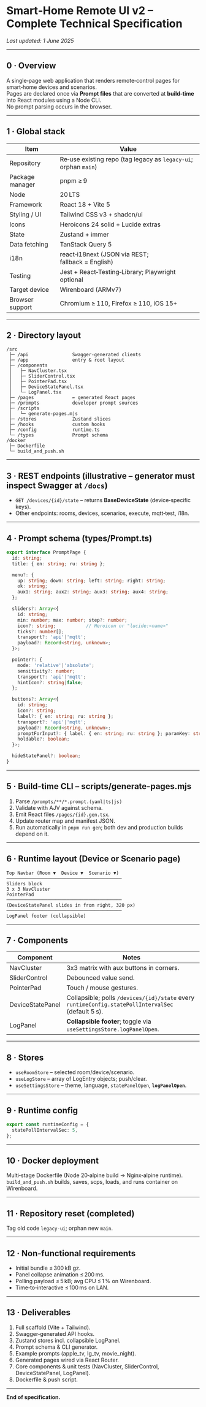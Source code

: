 
# Smart‑Home Remote UI v2 – **Complete Technical Specification**  
_Last updated: 1 June 2025_

---

## 0 · Overview
A single‑page web application that renders remote‑control pages for smart‑home devices and scenarios.  
Pages are declared once via **Prompt files** that are converted at **build‑time** into React modules using a Node CLI.  
No prompt parsing occurs in the browser.

---

## 1 · Global stack
| Item | Value |
|------|-------|
| Repository | Re‑use existing repo (tag legacy as `legacy-ui`; orphan `main`) |
| Package manager | pnpm ≥ 9 |
| Node | 20 LTS |
| Framework | React 18 + Vite 5 |
| Styling / UI | Tailwind CSS v3 + shadcn/ui |
| Icons | Heroicons 24 solid + Lucide extras |
| State | Zustand + immer |
| Data fetching | TanStack Query 5 |
| i18n | react‑i18next (JSON via REST; fallback = English) |
| Testing | Jest + React‑Testing‑Library; Playwright optional |
| Target device | Wirenboard (ARMv7) |
| Browser support | Chromium ≥ 110, Firefox ≥ 110, iOS 15+ |

---

## 2 · Directory layout
```
/src
 ├─ /api                Swagger‑generated clients
 ├─ /app                entry & root layout
 ├─ /components
 │   ├─ NavCluster.tsx
 │   ├─ SliderControl.tsx
 │   ├─ PointerPad.tsx
 │   ├─ DeviceStatePanel.tsx
 │   └─ LogPanel.tsx
 ├─ /pages              ← generated React pages
 ├─ /prompts            developer prompt sources
 ├─ /scripts
 │   └─ generate-pages.mjs
 ├─ /stores             Zustand slices
 ├─ /hooks              custom hooks
 ├─ /config             runtime.ts
 └─ /types              Prompt schema
/docker
 ├─ Dockerfile
 └─ build_and_push.sh
```

---

## 3 · REST endpoints (illustrative – generator must inspect Swagger at `/docs`)
* `GET /devices/{id}/state` – returns **BaseDeviceState** (device‑specific keys).  
* Other endpoints: rooms, devices, scenarios, execute, mqtt‑test, i18n.

---

## 4 · Prompt schema (types/Prompt.ts)
```ts
export interface PromptPage {
  id: string;
  title: { en: string; ru: string };

  menu?: {
    up: string; down: string; left: string; right: string;
    ok: string;
    aux1: string; aux2: string; aux3: string; aux4: string;
  };

  sliders?: Array<{
    id: string;
    min: number; max: number; step?: number;
    icon?: string;           // Heroicon or "lucide:<name>"
    ticks?: number[];
    transport?: 'api'|'mqtt';
    payload?: Record<string, unknown>;
  }>;

  pointer?: {
    mode: 'relative'|'absolute';
    sensitivity?: number;
    transport?: 'api'|'mqtt';
    hintIcon?: string|false;
  };

  buttons?: Array<{
    id: string;
    icon?: string;
    label?: { en: string; ru: string };
    transport?: 'api'|'mqtt';
    payload?: Record<string, unknown>;
    promptForInput?: { label: { en: string; ru: string }; paramKey: string };
    holdable?: boolean;
  }>;

  hideStatePanel?: boolean;
}
```

---

## 5 · Build‑time CLI – scripts/generate-pages.mjs
1. Parse `/prompts/**/*.prompt.(yaml|ts|js)`  
2. Validate with AJV against schema.  
3. Emit React files `/pages/{id}.gen.tsx`.  
4. Update router map and manifest JSON.  
5. Run automatically in `pnpm run gen`; both dev and production builds depend on it.

---

## 6 · Runtime layout (Device or Scenario page)
```
Top Navbar (Room ▼  Device ▼  Scenario ▼)
──────────────────────────────────────────
Sliders block
3 x 3 NavCluster
PointerPad
──────────────────────────────────────────
(DeviceStatePanel slides in from right, 320 px)
──────────────────────────────────────────
LogPanel footer (collapsible)
```

---

## 7 · Components
| Component | Notes |
|-----------|-------|
| NavCluster | 3x3 matrix with aux buttons in corners. |
| SliderControl | Debounced value send. |
| PointerPad | Touch / mouse gestures. |
| DeviceStatePanel | Collapsible; polls `/devices/{id}/state` every `runtimeConfig.statePollIntervalSec` (default 5 s). |
| LogPanel | **Collapsible footer**; toggle via `useSettingsStore.logPanelOpen`. |

---

## 8 · Stores
* `useRoomStore` – selected room/device/scenario.  
* `useLogStore` – array of LogEntry objects; push/clear.  
* `useSettingsStore` – theme, language, `statePanelOpen`, **`logPanelOpen`**.

---

## 9 · Runtime config
```ts
export const runtimeConfig = {
  statePollIntervalSec: 5,
};
```

---

## 10 · Docker deployment
Multi‑stage Dockerfile (Node 20‑alpine build → Nginx‑alpine runtime).  
`build_and_push.sh` builds, saves, scps, loads, and runs container on Wirenboard.

---

## 11 · Repository reset (completed)
Tag old code `legacy-ui`; orphan new `main`.

---

## 12 · Non‑functional requirements
* Initial bundle ≤ 300 kB gz.  
* Panel collapse animation ≤ 200 ms.  
* Polling payload ≤ 5 kB; avg CPU ≤ 1 % on Wirenboard.  
* Time‑to‑interactive ≤ 100 ms on LAN.

---

## 13 · Deliverables
1. Full scaffold (Vite + Tailwind).  
2. Swagger‑generated API hooks.  
3. Zustand stores incl. collapsible LogPanel.  
4. Prompt schema & CLI generator.  
5. Example prompts (apple_tv, lg_tv, movie_night).  
6. Generated pages wired via React Router.  
7. Core components & unit tests (NavCluster, SliderControl, DeviceStatePanel, LogPanel).  
8. Dockerfile & push script.

---

**End of specification.**
